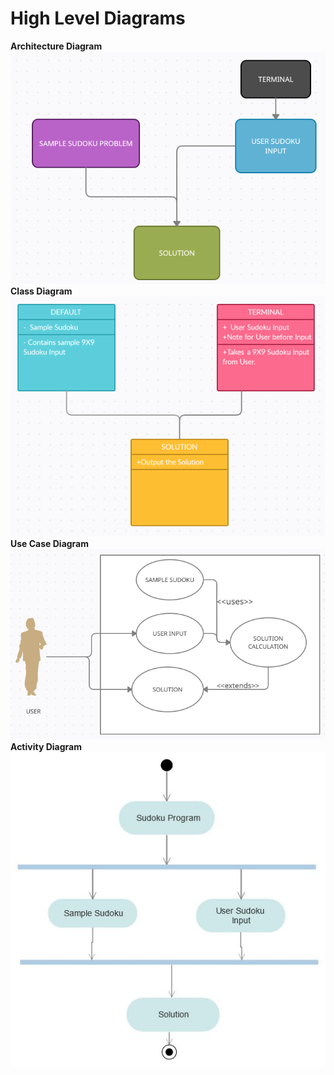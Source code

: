 ﻿
# High Level Diagrams
**Architecture Diagram**
![](https://github.com/Roopesh16/Stepin-Mini-Project/blob/main/2_Design/architechture%20high.png)
**Class Diagram**
![](https://github.com/Roopesh16/Stepin-Mini-Project/blob/main/2_Design/class_high.png)
**Use Case Diagram**
![](https://github.com/Roopesh16/Stepin-Mini-Project/blob/main/2_Design/usecase_H.png)
**Activity Diagram**
![](https://github.com/Roopesh16/Stepin-Mini-Project/blob/main/2_Design/action_H.jpg)
